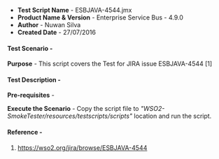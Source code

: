 - **Test Script Name** - ESBJAVA-4544.jmx
- **Product Name & Version** - Enterprise Service Bus - 4.9.0
- **Author** - Nuwan Silva
- **Created Date** - 27/07/2016

#### **Test Scenario** -
 **Purpose** - This script covers the Test for JIRA issue ESBJAVA-4544 [1]


#### **Test Description** -
 **Pre-requisites** - 

 **Execute the Scenario** -  Copy the script file to _"WSO2-SmokeTester/resources/testscripts/scripts"_ location and run the script.


#### **Reference** -
1) https://wso2.org/jira/browse/ESBJAVA-4544
